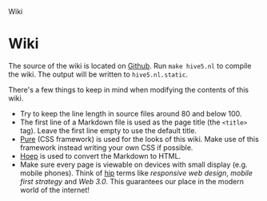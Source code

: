 Wiki

Wiki
====

The source of the wiki is located on [Github](https://github.com/hive5/wiki).
Run `make hive5.nl` to compile the wiki. The output will be written to
`hive5.nl.static`.

There's a few things to keep in mind when modifying the contents of this wiki.

 - Try to keep the line length in source files around 80 and below 100.
 - The first line of a Markdown file is used as the page title (the `<title>`
   tag). Leave the first line empty to use the default title.
 - [Pure][1] (CSS framework) is used for the looks of this wiki. Make use of this
   framework instead writing your own CSS if possible.
 - [Hoep][2] is used to convert the Markdown to HTML.
 - Make sure every page is viewable on devices with small display (e.g. mobile
   phones). Think of [hip][3] terms like *responsive web design*, *mobile first strategy*
   and *Web 3.0*. This guarantees our place in the modern world of the internet!


[1]: http://purecss.io
[2]: https://github.com/Anomareh/Hoep
[3]: http://www.urbandictionary.com/define.php?term=hip
